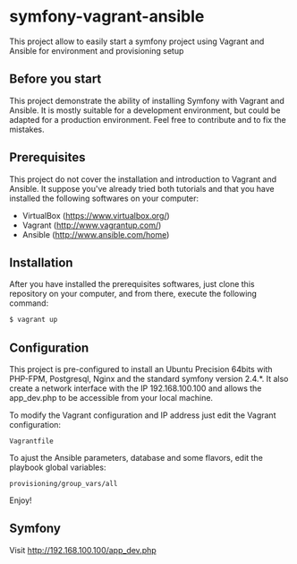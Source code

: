 symfony-vagrant-ansible
=======================

This project allow to easily start a symfony project using Vagrant and Ansible for environment and provisioning setup

## Before you start

This project demonstrate the ability of installing Symfony with Vagrant and Ansible. It is mostly suitable for a development environment, but could be adapted for a production environment. Feel free to contribute and to fix the mistakes.

## Prerequisites

This project do not cover the installation and introduction to Vagrant and Ansible. It suppose you've already tried both tutorials and that you have installed the following softwares on your computer:

- VirtualBox (https://www.virtualbox.org/)
- Vagrant (http://www.vagrantup.com/)
- Ansible (http://www.ansible.com/home)

## Installation

After you have installed the prerequisites softwares, just clone this repository on your computer, and from there, execute the following command:

``` bash
$ vagrant up
```

## Configuration

This project is pre-configured to install an Ubuntu Precision 64bits with PHP-FPM, Postgresql, Nginx and the standard symfony version 2.4.*. It also create a network interface with the IP 192.168.100.100 and allows the app_dev.php to be accessible from your local machine.

To modify the Vagrant configuration and IP address just edit the Vagrant configuration:


    Vagrantfile


To ajust the Ansible parameters, database and some flavors, edit the playbook global variables:


    provisioning/group_vars/all

Enjoy!

## Symfony

Visit http://192.168.100.100/app_dev.php

